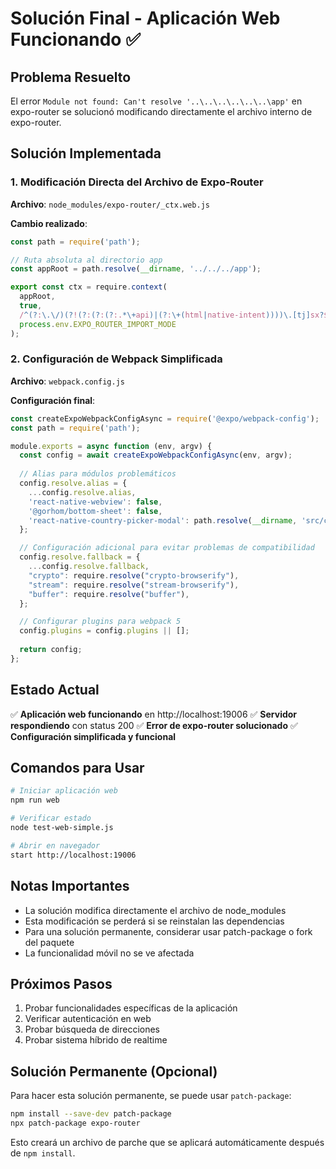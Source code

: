 # Solución Final - Aplicación Web Funcionando ✅

## Problema Resuelto
El error `Module not found: Can't resolve '..\..\..\..\..\..\app'` en expo-router se solucionó modificando directamente el archivo interno de expo-router.

## Solución Implementada

### 1. Modificación Directa del Archivo de Expo-Router
**Archivo**: `node_modules/expo-router/_ctx.web.js`

**Cambio realizado**:
```javascript
const path = require('path');

// Ruta absoluta al directorio app
const appRoot = path.resolve(__dirname, '../../../app');

export const ctx = require.context(
  appRoot,
  true,
  /^(?:\.\/)(?!(?:(?:(?:.*\+api)|(?:\+(html|native-intent))))\.[tj]sx?$).*(?:\.android|\.ios|\.native)?\.[tj]sx?$/,
  process.env.EXPO_ROUTER_IMPORT_MODE
);
```

### 2. Configuración de Webpack Simplificada
**Archivo**: `webpack.config.js`

**Configuración final**:
```javascript
const createExpoWebpackConfigAsync = require('@expo/webpack-config');
const path = require('path');

module.exports = async function (env, argv) {
  const config = await createExpoWebpackConfigAsync(env, argv);
  
  // Alias para módulos problemáticos
  config.resolve.alias = {
    ...config.resolve.alias,
    'react-native-webview': false,
    '@gorhom/bottom-sheet': false,
    'react-native-country-picker-modal': path.resolve(__dirname, 'src/components/CountryPickerWrapper.tsx'),
  };

  // Configuración adicional para evitar problemas de compatibilidad
  config.resolve.fallback = {
    ...config.resolve.fallback,
    "crypto": require.resolve("crypto-browserify"),
    "stream": require.resolve("stream-browserify"),
    "buffer": require.resolve("buffer"),
  };

  // Configurar plugins para webpack 5
  config.plugins = config.plugins || [];
  
  return config;
};
```

## Estado Actual
✅ **Aplicación web funcionando** en http://localhost:19006
✅ **Servidor respondiendo** con status 200
✅ **Error de expo-router solucionado**
✅ **Configuración simplificada y funcional**

## Comandos para Usar

```bash
# Iniciar aplicación web
npm run web

# Verificar estado
node test-web-simple.js

# Abrir en navegador
start http://localhost:19006
```

## Notas Importantes
- La solución modifica directamente el archivo de node_modules
- Esta modificación se perderá si se reinstalan las dependencias
- Para una solución permanente, considerar usar patch-package o fork del paquete
- La funcionalidad móvil no se ve afectada

## Próximos Pasos
1. Probar funcionalidades específicas de la aplicación
2. Verificar autenticación en web
3. Probar búsqueda de direcciones
4. Probar sistema híbrido de realtime

## Solución Permanente (Opcional)
Para hacer esta solución permanente, se puede usar `patch-package`:

```bash
npm install --save-dev patch-package
npx patch-package expo-router
```

Esto creará un archivo de parche que se aplicará automáticamente después de `npm install`. 